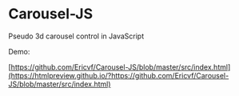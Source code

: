 # Carousel-JS
Pseudo 3d carousel control in JavaScript

Demo: 

 [https://github.com/Ericvf/Carousel-JS/blob/master/src/index.html](https://htmlpreview.github.io/?https://github.com/Ericvf/Carousel-JS/blob/master/src/index.html)
